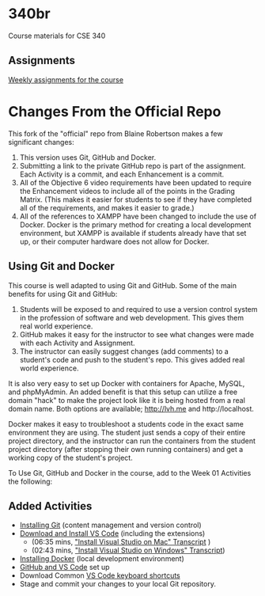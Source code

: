 # 340br

Course materials for CSE 340

## Assignments

[Weekly assignments for the course](https://ammonshepherd.github.io/340br/assignments.html)

# Changes From the Official Repo

This fork of the "official" repo from Blaine Robertson makes a few significant changes:

1. This version uses Git, GitHub and Docker.
2. Submitting a link to the private GitHub repo is part of the assignment. Each Activity is a commit, and each Enhancement is a commit.
3. All of the Objective 6 video requirements have been updated to require the Enhancement videos to include all of the points in the Grading Matrix. (This makes it easier for students to see if they have completed all of the requirements, and makes it easier to grade.)
4. All of the references to XAMPP have been changed to include the use of Docker. Docker is the primary method for creating a local development environment, but XAMPP is available if students already have that set up, or their computer hardware does not allow for Docker.

## Using Git and Docker

This course is well adapted to using Git and GitHub. Some of the main benefits for using Git and GitHub:

1. Students will be exposed to and required to use a version control system in the profession of software and web development. This gives them real world experience.
2. GitHub makes it easy for the instructor to see what changes were made with each Activity and Assignment.
3. The instructor can easily suggest changes (add comments) to a student's code and push to the student's repo. This gives added real world experience.

It is also very easy to set up Docker with containers for Apache, MySQL, and phpMyAdmin. An added benefit is that this setup can utilize a free domain "hack" to make the project look like it is being hosted from a real domain name. Both options are available; http://lvh.me and http://localhost.

Docker makes it easy to troubleshoot a students code in the exact same environment they are using. The student just sends a copy of their entire project directory, and the instructor can run the containers from the student project directory (after stopping their own running containers) and get a working copy of the student's project.

To Use Git, GitHub and Docker in the course, add to the Week 01 Activities the following:

## Added Activities

- [Installing Git](https://ammonshepherd.github.io/340br/phpmotors/views/git.html) (content management and version control)
- [Download and Install VS Code](https://ammonshepherd.github.io/340br/phpmotors/views/vscode-install.html) (including the extensions)
  - (06:35 mins, ["Install Visual Studio on Mac" Transcript](https://docs.google.com/document/d/e/2PACX-1vSwncKnss-b1Q_3YO77IAmXnrsktSqCiFzWiX2Wyp_xwDumvyX4MhRbuJZ1YWdqIykvJ5-u2y5aAVzc/pub) )
  - (02:43 mins, ["Install Visual Studio on Windows" Transcript](https://docs.google.com/document/d/e/2PACX-1vQrnhEFxe6K4HwD1YHwn7q7ZSrLkvefihkb8mWui17mRAL5vBSKcZGlW7ocytlNlBW5rKRihcHuchdr/pub))
- [Installing Docker](https://ammonshepherd.github.io/340br/phpmotors/views/docker-setup.html) (local development environment)
- [GitHub and VS Code](https://ammonshepherd.github.io/340br/phpmotors/views/github-vscode-setup.html) set up
- Download Common [VS Code keyboard shortcuts](https://ammonshepherd.github.io/340br/phpmotors/downloads/code-shortcuts.pdf)
- Stage and commit your changes to your local Git repository.
